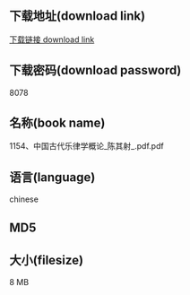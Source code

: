 ## 下载地址(download link)
[下载链接 download link](https://tutu365.netlify.app/?s=1154%E3%80%81%E4%B8%AD%E5%9B%BD%E5%8F%A4%E4%BB%A3%E4%B9%90%E5%BE%8B%E5%AD%A6%E6%A6%82%E8%AE%BA_%E9%99%88%E5%85%B6%E5%B0%84_.pdf)

## 下载密码(download password)
8078

## 名称(book name)
1154、中国古代乐律学概论_陈其射_.pdf.pdf

## 语言(language)
chinese

## MD5


## 大小(filesize)
8 MB
